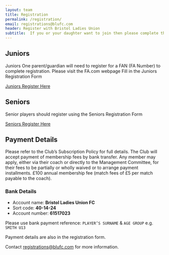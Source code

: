```yaml
---
layout: team
title: Registration
permalink: /registration/
email: registrations@blufc.com
header: Register with Bristol Ladies Union
subtitle:  If you or your daughter want to join then please complete the appropriate registration form for the 2024/2025 season below.
---
```




## Juniors

Juniors One parent/guardian will need to register for a FAN (FA Number) to complete registration. Please visit the FA.com webpage Fill in the Juniors Registration Form

[Juniors Register Here](https://forms.gle/vwdNz6gHpGNcK8hK9)

## Seniors

Senior players should register using the Seniors Registration Form

[Seniors Register Here](https://forms.gle/sTUwBbVYtHxyApRi6)

## Payment Details

Please refer to the Club’s Subscription Policy for full details. The Club will accept payment of membership fees by bank transfer. Any member may apply, either via their coach or directly to the Management Committee, for their fees to be partially or wholly waived or to arrange payment installments. £100 annual membership fee (match fees of £5 per match payable to the coach).

### Bank Details

- Account name: **Bristol Ladies Union FC**
- Sort code: **40-14-24**
- Account number: **61517023**

Please use bank payment reference: `PLAYER’S SURNAME` & `AGE GROUP` e.g. `SMITH U13`

Payment details are also in the registration form.

Contact [registrations@blufc.com](mailto:registrations@blufc.com) for more information.
